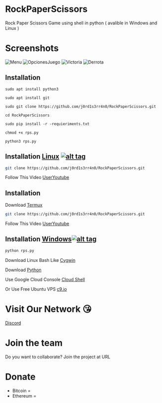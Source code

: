 # RockPaperScissors
Rock Paper Scissors Game using shell in python ( avalible in Windows and Linux )
# Screenshots
![Menu](https://i.imgur.com/yYthHNh.png)
![OpcionesJuego](https://i.imgur.com/O34hqc9.png)
![Victoria](https://i.imgur.com/iO4aZ3I.png)
![Derrota](https://i.imgur.com/5zwlHVp.png)
## Installation
```linux
sudo apt install python3

sudo apt install git

sudo git clone https://github.com/j0rd1s3rr4n0/RockPaperScissors.git

cd RockPaperScissors

sudo pip install -r -requieriments.txt

chmod +x rps.py

python3 rps.py
```
## Installation [Linux](https://wikipedia.org/wiki/Linux) [![alt tag](http://icons.iconarchive.com/icons/dakirby309/simply-styled/32/OS-Linux-icon.png)](https://fr.wikipedia.org/wiki/Linux)

```bash
git clone https://github.com/j0rd1s3rr4n0/RockPaperScissors.git
```

Follow This Video [UserYoutube](https://www.youtube.com/watch?v=ID)

## Installation

Download [Termux](https://play.google.com/store/apps/details?id=com.termux)

```bash
git clone https://github.com/j0rd1s3rr4n0/RockPaperScissors.git
```

Follow This Video [UserYoutube](https://www.youtube.com/watch?v=ID)

## Installation [Windows](https://wikipedia.org/wiki/Microsoft_Windows)[![alt tag](http://icons.iconarchive.com/icons/yootheme/social-bookmark/32/social-windows-button-icon.png)](https://fr.wikipedia.org/wiki/Microsoft_Windows)
```cmd
python rps.py
```
Download Linux Bash Like [Cygwin](https://www.cygwin.com/)

Download [Python](https://www.python.org/downloads/release/python-2714/)

Use Google Cloud Console [Cloud Shell](https://console.cloud.google.com/cloudshell/editor?project=&pli=1&shellonly=true)

Or Use Free Ubuntu VPS [c9.io](https://c9.io/)

# Visit Our Network :kissing_heart:

[Discord](https://discord.gg/)

# Join the team 
 Do you want to collaborate? Join the project at URL
 
 # Donate
- Bitcoin  = 
- Ethereum = 

